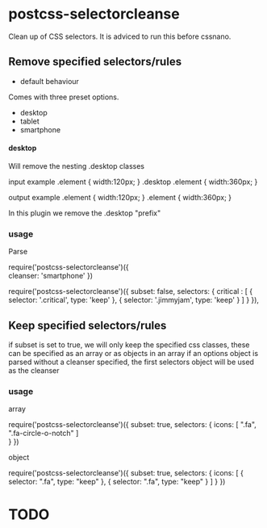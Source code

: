 # postcss-selectorcleanse

Clean up of CSS selectors. It is adviced to run this before cssnano.

## Remove specified selectors/rules

- default behaviour

Comes with three preset options.

* desktop
* tablet
* smartphone

#### desktop

Will remove the nesting .desktop classes

input example
  .element {
    width:120px;
  }
  .desktop .element {
    width:360px;
  }

output example
  .element {
    width:120px;
  }
  .element {
    width:360px;
  }

In this plugin we remove the .desktop "prefix"

### usage

Parse

  require('postcss-selectorcleanse')({      
      cleanser: 'smartphone'
  })

  require('postcss-selectorcleanse')({
      subset: false,
      selectors: {
          critical : [
              { selector: '.critical', type: 'keep' },
              { selector: '.jimmyjam', type: 'keep' }
          ]
      }
  }),

## Keep specified selectors/rules

if subset is set to true, we will only keep the specified css classes, these can be specified as an array or as objects in an array
if an options object is parsed without a cleanser specified, the first selectors object will be used as the cleanser

### usage

array

  require('postcss-selectorcleanse')({
    subset: true,
    selectors: {
      icons: [
        ".fa",
        ".fa-circle-o-notch"
      ]    
    }
  })

object

  require('postcss-selectorcleanse')({
    subset: true,
    selectors: {
      icons: [
        { selector: ".fa", type: "keep" },
        { selector: ".fa", type: "keep" }
      ]
    }
  })


# TODO
